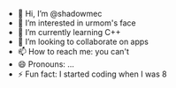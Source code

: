 - 👋 Hi, I’m @shadowmec
- 👀 I’m interested in urmom's face
- 🌱 I’m currently learning C++
- 💞️ I’m looking to collaborate on apps
- 📫 How to reach me: you can't
- 😄 Pronouns: ...
- ⚡ Fun fact: I started coding when I was 8

<!---
shadowmec/shadowmec is a ✨ special ✨ repository because its `README.md` (this file) appears on your GitHub profile.
You can click the Preview link to take a look at your changes.
--->
